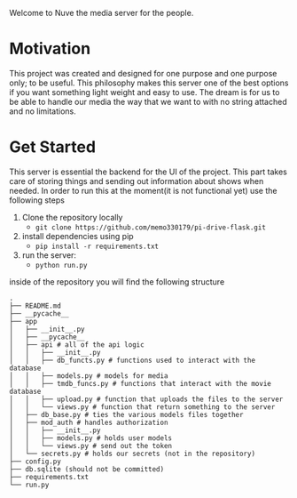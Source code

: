
Welcome to Nuve the media server for the people. 

# Motivation
This project was created and designed for one purpose and one purpose only; to be useful. This philosophy makes this server one of the best options if you want something light weight and easy to use. The dream is for us to be able to handle our media the way that we want to with no string attached and no limitations.

# Get Started
This server is essential the backend for the UI of the project. This part takes care of storing things and sending out information about shows when needed. In order to run this at the moment(it is not functional yet) use the following steps

1. Clone the repository locally
    * `git clone https://github.com/memo330179/pi-drive-flask.git `
2. install dependencies using pip
    * `pip install -r requirements.txt `
3. run the server:
    * `python run.py`

inside of the repository you will find the following structure 

```
.
├── README.md
├── __pycache__
├── app
│   ├── __init__.py
│   ├── __pycache__
│   ├── api # all of the api logic
│   │   ├── __init__.py
│   │   ├── db_functs.py # functions used to interact with the database
│   │   ├── models.py # models for media 
│   │   ├── tmdb_funcs.py # functions that interact with the movie database
│   │   ├── upload.py # function that uploads the files to the server
│   │   └── views.py # function that return something to the server
│   ├── db_base.py # ties the various models files together
│   ├── mod_auth # handles authorization
│   │   ├── __init__.py
│   │   ├── models.py # holds user models
│   │   └── views.py # send out the token
│   └── secrets.py # holds our secrets (not in the repository)
├── config.py 
├── db.sqlite (should not be committed)
├── requirements.txt
└── run.py
```
